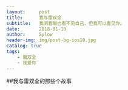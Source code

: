 ```yaml
---
layout:     post
title:      我与雷双全
subtitle:   我闭着眼也看不见自己，但我可以看见你。
date:       2018-01-10
author:     Sylow
header-img: img/post-bg-ios10.jpg
catalog: true
tags:
    - 雷双全
    - 我爱你
---
```



##我与雷双全的那些个故事
